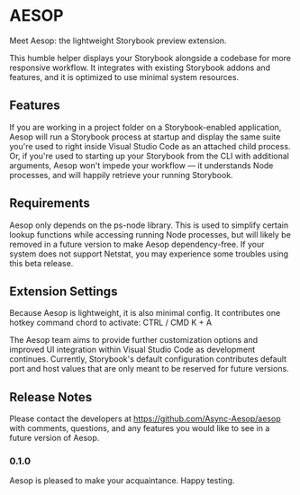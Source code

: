 # AESOP
Meet Aesop: the lightweight Storybook preview extension.
 
This humble helper displays your Storybook alongside a codebase for more responsive workflow. It integrates with existing Storybook addons and features, and it is optimized to use minimal system resources.
 
## Features
If you are working in a project folder on a Storybook-enabled application, Aesop will run a Storybook process at startup and display the same suite you're used to right inside Visual Studio Code as an attached child process. Or, if you're used to starting up your Storybook from the CLI with additional arguments, Aesop won't impede your workflow — it understands Node processes, and will happily retrieve your running Storybook.
 
## Requirements
Aesop only depends on the ps-node library. This is used to simplify certain lookup functions while accessing running Node processes, but will likely be removed in a future version to make Aesop dependency-free. If your system does not support Netstat, you may experience some troubles using this beta release.
 
## Extension Settings
Because Aesop is lightweight, it is also minimal config. It contributes one hotkey command chord to activate: CTRL / CMD K + A
 
The Aesop team aims to provide further customization options and improved UI integration within Visual Studio Code as development continues. Currently, Storybook's default configuration contributes default port and host values that are only meant to be reserved for future versions.
 
## Release Notes
Please contact the developers at https://github.com/Async-Aesop/aesop with comments, questions, and any features you would like to see in a future version of Aesop.
 
### 0.1.0
Aesop is pleased to make your acquaintance. Happy testing.
